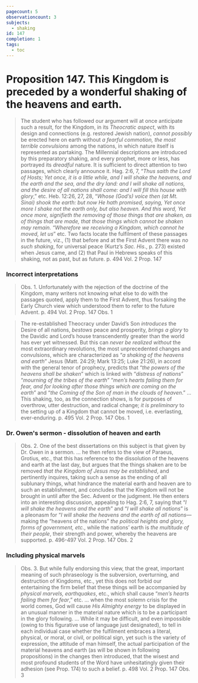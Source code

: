 ```yaml
---
pagecount: 5
observationcount: 3
subjects:
  - shaking
id: 147
completion: 1
tags:
  - toc
---
```

# Proposition 147. This Kingdom is preceded by a wonderful shaking of the heavens and earth.

>The student who has followed our argument will at once anticipate such a result, for the Kingdom, in its *Theocratic aspect*, with its design and connections (e.g. restored Jewish nation), *cannot possibly* be erected here on earth without *a fearful commotion, the most terrible convulsions* among the nations, in which nature itself is represented as partaking. The Millennial descriptions are introduced by this preparatory shaking, and every prophet, more or less, has portrayed its *dreadful* nature. It is sufficient to direct attention to two passages, which clearly announce it. Hag. 2:6, 7, “*Thus saith the Lord of Hosts; Yet once, it is a little while, and I will shake the heavens, and the earth and the sea, and the dry land: and I will shake all nations, and the desire of all nations shall come: and I will fill this house with glory*,” etc. Heb. 12:26, 27, 28, “*Whose (God’s) voice then (at Mt. Sinai) shook the earth: but now He hath promised, saying, Yet once more I shake not the earth only, but also heaven. And this word, Yet once more, signifieth the removing of those things that are shaken, as of things that are made, that those things which cannot be shaken may remain. “Wherefore we receiving a Kingdom, which cannot he moved, let us*” etc. Two facts locate the fulfilment of these passages in the future, viz., (1) that before and at the First Advent there was *no such shaking*, for universal peace (Kurtz’s *Sac. His*., p. 273) existed when Jesus came, and (2) that Paul in Hebrews speaks of this shaking, not as past, but as future.
>p. 494 Vol. 2 Prop. 147
### Incorrect interpretations
>Obs. 1. Unfortunately with the rejection of the doctrine of the Kingdom, many writers not knowing what else to do with the passages quoted, apply them to the First Advent, thus forsaking the Early Church view which understood them to refer to the future Advent.
>p. 494 Vol. 2 Prop. 147 Obs. 1

>The re-established Theocracy under David’s Son *introduces* the Desire of all nations, *bestows* peace and prosperity, *brings a glory* to the Davidic and Lord’s house transcendently greater than the world has ever yet witnessed. But this can *never be realized without* the most extraordinary revolutions, the most unprecedented changes and convulsions, which are characterized as “*a shaking of the heavens and earth*” Jesus (Matt. 24:29; Mark 13:25; Luke 21:26), in accord with the general tenor of prophecy, predicts that “*the powers of the heavens shall be shaken*” which is linked with “*distress of nations*” “*mourning of the tribes of the earth*” “*men’s hearts failing them for fear, and for looking after those things which are coming on the earth*” and “*the Coming of the Son of man in the clouds of heaven*.”
>...
>This shaking, too, as the connection shows, is for purposes of overthrow, utter destruction, and radical change; *it is preliminary* to the setting up of a Kingdom that cannot be moved, i.e. everlasting, ever-enduring.
>p. 495 Vol. 2 Prop. 147 Obs. 1
### Dr. Owen's sermon - dissolution of heaven and earth
>Obs. 2. One of the best dissertations on this subject is that given by Dr. Owen in a sermon.
>...
>he then refers to the view of Paraeus, Grotius, etc., that this has reference to the dissolution of the heavens and earth at the last day, but argues that the things shaken are to be removed *that the Kingdom of Jesus may be established*, and pertinently inquires, taking such a sense as the ending of all sublunary things, what hindrance the material earth and heaven are to such an establishment, and concludes that the Kingdom will not be brought in until after the Sec. Advent or the judgment. He then enters into an interesting discussion, appealing to Hag. 2:6, 7, saying that “*I will shake the heavens and the earth*” and “*I will shake all nations*” is a pleonasm for “*I will shake the heavens and the earth of all nations*—making the “heavens of the nations” *the political heights and glory, forms of government, etc.*, while the nations’ earth is *the multitude of their people*, their strength and power, whereby the heavens are supported.
>p. 496-497 Vol. 2 Prop. 147 Obs. 2
### Including physical marvels
>Obs. 3. But while fully endorsing this view, that the great, important meaning of such phraseology is the subversion, overturning, and destruction of Kingdoms, etc., yet this does not forbid our entertaining the firm belief that these things will be accompanied by *physical marvels, earthquakes*, etc., which shall cause “*men’s hearts failing them for fear*,” etc.
>...
>when the most solemn crisis for the world comes, God will cause *His Almighty energy* to be displayed in an unusual manner in the material nature which is to be a participant in the glory following.
>...
>While it may be difficult, and even impossible (owing to this figurative use of language just designated), to tell in each individual case whether the fulfilment embraces a literal, physical, or moral, or civil, or political sign, yet such is the variety of expression, the attitude of man himself, the actual participation of the material heavens and earth (as will be shown in following propositions) in the changes then introduced, that the wisest and most profound students of the Word have unhesitatingly given their adhesion (see Prop. 174) to such a belief.
>p. 498 Vol. 2 Prop. 147 Obs. 3